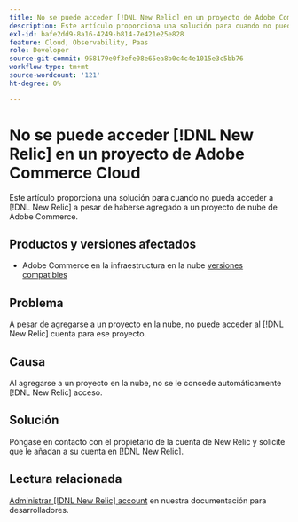 ```yaml
---
title: No se puede acceder [!DNL New Relic] en un proyecto de Adobe Commerce cloud
description: Este artículo proporciona una solución para cuando no pueda acceder a [!DNL New Relic] a pesar de haberse añadido a un proyecto de cloud en Adobe Commerce.
exl-id: bafe2dd9-8a16-4249-b814-7e421e25e828
feature: Cloud, Observability, Paas
role: Developer
source-git-commit: 958179e0f3efe08e65ea8b0c4c4e1015e3c5bb76
workflow-type: tm+mt
source-wordcount: '121'
ht-degree: 0%

---
```


# No se puede acceder [!DNL New Relic] en un proyecto de Adobe Commerce Cloud

Este artículo proporciona una solución para cuando no pueda acceder a [!DNL New Relic] a pesar de haberse agregado a un proyecto de nube de Adobe Commerce.

## Productos y versiones afectados

* Adobe Commerce en la infraestructura en la nube [versiones compatibles](https://www.adobe.com/content/dam/cc/en/legal/terms/enterprise/pdfs/Adobe-Commerce-Software-Lifecycle-Policy.pdf)

## Problema

A pesar de agregarse a un proyecto en la nube, no puede acceder al [!DNL New Relic] cuenta para ese proyecto.

## Causa

Al agregarse a un proyecto en la nube, no se le concede automáticamente [!DNL New Relic] acceso.

## Solución

Póngase en contacto con el propietario de la cuenta de New Relic y solicite que le añadan a su cuenta en [!DNL New Relic].

## Lectura relacionada

[Administrar [!DNL New Relic] account](https://devdocs.magento.com/cloud/project/new-relic.html#manage-new-relic-account) en nuestra documentación para desarrolladores.
